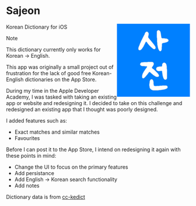 # Sajeon 
<img src="./Sajeon/Assets.xcassets/AppIcon.appiconset/Icon.jpg" width="200" align="right" />
 
Korean Dictionary for iOS

> [!NOTE]
> This dictionary currently only works for Korean -> English. 

This app was originally a small project out of frustration for the lack of good free Korean-English dictionaries on the App Store. 

During my time in the Apple Developer Academy, I was tasked with taking an existing app or website and redesigning it. I decided to take on this challenge and redesigned an existing app that I thought was poorly designed. 

I added features such as: 

- Exact matches and similar matches
- Favourites

Before I can post it to the App Store, I intend on redesigning it again with these points in mind: 

- Change the UI to focus on the primary features
- Add persistance
- Add English -> Korean search functionality
- Add notes

Dictionary data is from [cc-kedict](https://github.com/mhagiwara/cc-kedict)
